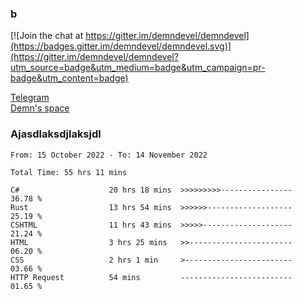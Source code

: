 ### b

[![Join the chat at https://gitter.im/demndevel/demndevel](https://badges.gitter.im/demndevel/demndevel.svg)](https://gitter.im/demndevel/demndevel?utm_source=badge&utm_medium=badge&utm_campaign=pr-badge&utm_content=badge)

[Telegram](https://t.me/demnometa) <br>
[Demn's space](http://demns.space)

### Ajasdlaksdjlaksjdl

<!--START_SECTION:waka-->

```text
From: 15 October 2022 - To: 14 November 2022

Total Time: 55 hrs 11 mins

C#                    20 hrs 18 mins  >>>>>>>>>----------------   36.78 %
Rust                  13 hrs 54 mins  >>>>>>-------------------   25.19 %
CSHTML                11 hrs 43 mins  >>>>>--------------------   21.24 %
HTML                  3 hrs 25 mins   >>-----------------------   06.20 %
CSS                   2 hrs 1 min     >------------------------   03.66 %
HTTP Request          54 mins         -------------------------   01.65 %
```

<!--END_SECTION:waka-->

